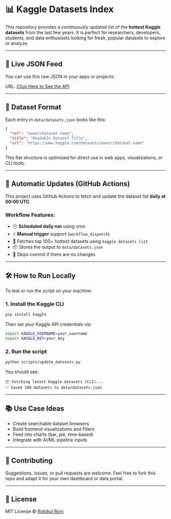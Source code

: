 # 📊 Kaggle Datasets Index

This repository provides a continuously updated list of the **hottest Kaggle datasets** from the last few years. It is perfect for researchers, developers, students, and data enthusiasts looking for fresh, popular datasets to explore or analyze.

---

## 🔗 Live JSON Feed

You can use this raw JSON in your apps or projects:


 URL:
[Click Here to See the API](https://rokibulroni.github.io/kaggle-datasets-index/data/datasets.json)
 
---

## 📁 Dataset Format

Each entry in `data/datasets.json` looks like this:

```json
{
  "ref": "owner/dataset-name",
  "title": "Readable Dataset Title",
  "url": "https://www.kaggle.com/datasets/owner/dataset-name"
}
```

This flat structure is optimized for direct use in web apps, visualizations, or CLI tools.

---

## 🔄 Automatic Updates (GitHub Actions)

This project uses GitHub Actions to fetch and update the dataset list **daily at 00:00 UTC**.

### Workflow Features:

* 🕒 **Scheduled daily run** using cron
* ⚡ **Manual trigger** support (`workflow_dispatch`)
* 🔁 Fetches top 100+ hottest datasets using `kaggle datasets list`
* 📦 Stores the output to `data/datasets.json`
* 🧠 Skips commit if there are no changes

---

## 🛠 How to Run Locally

To test or run the script on your machine:

### 1. Install the Kaggle CLI

```bash
pip install kaggle
```

Then set your Kaggle API credentials via:

```bash
export KAGGLE_USERNAME=your_username
export KAGGLE_KEY=your_key
```

### 2. Run the script

```bash
python scripts/update_datasets.py
```

You should see:

```
📦 Fetching latest Kaggle datasets (CLI)...
✅ Saved 100 datasets to data/datasets.json
```

---

## 📚 Use Case Ideas

* Create searchable dataset browsers
* Build frontend visualizations and filters
* Feed into charts (bar, pie, time-based)
* Integrate with AI/ML pipeline inputs

---

## 🤝 Contributing

Suggestions, issues, or pull requests are welcome. Feel free to fork this repo and adapt it for your own dashboard or data portal.

---

## 🔐 License

MIT License © [Rokibul Roni](https://rokibulroni.com)




